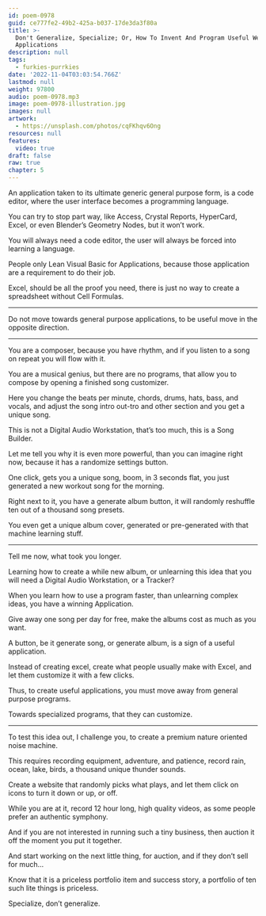 ```yaml
---
id: poem-0978
guid: ce777fe2-49b2-425a-b037-17de3da3f80a
title: >-
  Don't Generalize, Specialize; Or, How To Invent And Program Useful Web
  Applications
description: null
tags:
  - furkies-purrkies
date: '2022-11-04T03:03:54.766Z'
lastmod: null
weight: 97800
audio: poem-0978.mp3
image: poem-0978-illustration.jpg
images: null
artwork:
  - https://unsplash.com/photos/cqFKhqv6Ong
resources: null
features:
  video: true
draft: false
raw: true
chapter: 5
---
```


An application taken to its ultimate generic general purpose form,
is a code editor, where the user interface becomes a programming language.

You can try to stop part way, like Access, Crystal Reports, HyperCard, Excel,
or even Blender’s Geometry Nodes, but it won’t work.

You will always need a code editor,
the user will always be forced into learning a language.

People only Lean Visual Basic for Applications,
because those application are a requirement to do their job.

Excel, should be all the proof you need,
there is just no way to create a spreadsheet without Cell Formulas.

---

Do not move towards general purpose applications,
to be useful move in the opposite direction.

---

You are a composer, because you have rhythm,
and if you listen to a song on repeat you will flow with it.

You are a musical genius, but there are no programs,
that allow you to compose by opening a finished song customizer.

Here you change the beats per minute, chords, drums, hats, bass, and vocals,
and adjust the song intro out-tro and other section and you get a unique song.

This is not a Digital Audio Workstation, that’s too much,
this is a Song Builder.

Let me tell you why it is even more powerful, than you can imagine right now,
because it has a randomize settings button.

One click, gets you a unique song,
boom, in 3 seconds flat, you just generated a new workout song for the morning.

Right next to it, you have a generate album button,
it will randomly reshuffle ten out of a thousand song presets.

You even get a unique album cover,
generated or pre-generated with that machine learning stuff.

---

Tell me now,
what took you longer.

Learning how to create a while new album,
or unlearning this idea that you will need a Digital Audio Workstation, or a Tracker?

When you learn how to use a program faster,
than unlearning complex ideas, you have a winning Application.

Give away one song per day for free,
make the albums cost as much as you want.

A button, be it generate song, or generate album,
is a sign of a useful application.

Instead of creating excel, create what people usually make with Excel,
and let them customize it with a few clicks.

Thus, to create useful applications,
you must move away from general purpose programs.

Towards specialized programs,
that they can customize.

---

To test this idea out, I challenge you,
to create a premium nature oriented noise machine.

This requires recording equipment, adventure, and patience,
record rain, ocean, lake, birds, a thousand unique thunder sounds.

Create a website that randomly picks what plays,
and let them click on icons to turn it down or up, or off.

While you are at it, record 12 hour long,
high quality videos, as some people prefer an authentic symphony.

And if you are not interested in running such a tiny business,
then auction it off the moment you put it together.

And start working on the next little thing,
for auction, and if they don’t sell for much…

Know that it is a priceless portfolio item and success story,
a portfolio of ten such lite things is priceless.

Specialize,
don’t generalize.
